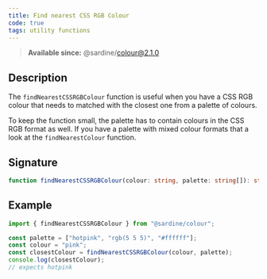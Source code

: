 ```yaml
---
title: Find nearest CSS RGB Colour
code: true
tags: utility functions
---
```


> **Available since:** @sardine/colour@2.1.0

## Description

The `findNearestCSSRGBColour` function is useful when you have a CSS RGB colour that needs to matched with the closest one from a palette of colours.

To keep the function small, the palette has to contain colours in the CSS RGB format as well. If you have a palette with mixed colour formats that a look at the `findNearestColour` function.

## Signature

```typescript
function findNearestCSSRGBColour(colour: string, palette: string[]): string;
```

## Example

```javascript
import { findNearestCSSRGBColour } from "@sardine/colour";

const palette = ["hotpink", "rgb(5 5 5)", "#ffffff"];
const colour = "pink";
const closestColour = findNearestCSSRGBColour(colour, palette);
console.log(closestColour);
// expects hotpink
```
